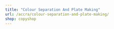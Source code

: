 ```yaml
---
title: "Colour Separation And Plate Making"
url: /accra/colour-separation-and-plate-making/
shop: copyshop
---
```

